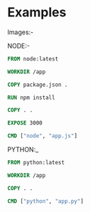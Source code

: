 # Examples

Images:-

NODE:-

```Dockerfile
FROM node:latest

WORKDIR /app

COPY package.json .

RUN npm install

COPY . .

EXPOSE 3000

CMD ["node", "app.js"]
```

PYTHON:_

```Dockerfile
FROM python:latest

WORKDIR /app

COPY . .

CMD ["python", "app.py"]
```
